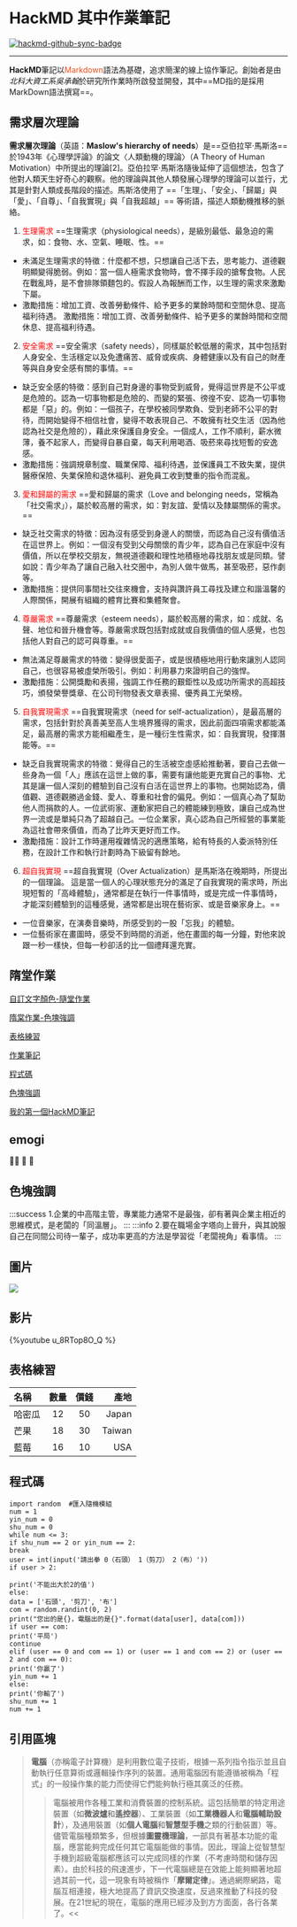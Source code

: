 # HackMD 其中作業筆記

[![hackmd-github-sync-badge](https://hackmd.io/Vko9cLeYQeCPBIr0ZHQWtA/badge)](https://hackmd.io/Vko9cLeYQeCPBIr0ZHQWtA)

---
**HackMD**筆記以<font color=EB4E19>Markdown</font>語法為基礎，追求簡潔的線上協作筆記。創始者是由*北科大資工系吳承翰*於研究所作業時所啟發並開發，其中==MD指的是採用MarkDown語法撰寫==。

## 需求層次理論
**需求層次理論**（英語：**Maslow's hierarchy of needs**）是==亞伯拉罕·馬斯洛==於1943年《心理學評論》的論文〈人類動機的理論〉（A Theory of Human Motivation）中所提出的理論[2]。亞伯拉罕·馬斯洛隨後延伸了這個想法，包含了他對人類天生好奇心的觀察。他的理論與其他人類發展心理學的理論可以並行，尤其是針對人類成長階段的描述。馬斯洛使用了 ==「生理」、「安全」、「歸屬」與「愛」、「自尊」、「自我實現」與「自我超越」== 等術語，描述人類動機推移的脈絡。
1. <font color=ff0000>生理需求</font>
==生理需求（physiological needs），是級別最低、最急迫的需求，如：食物、水、空氣、睡眠、性。==
* 未滿足生理需求的特徵：什麼都不想，只想讓自己活下去，思考能力、道德觀明顯變得脆弱。例如：當一個人極需求食物時，會不擇手段的搶奪食物。人民在戰亂時，是不會排隊領麵包的。假設人為報酬而工作，以生理的需求來激勵下屬。
* 激勵措施：增加工資、改善勞動條件、給予更多的業餘時間和空間休息、提高福利待遇。
激勵措施：增加工資、改善勞動條件、給予更多的業餘時間和空間休息、提高福利待遇。
2. <font color=ff0000>安全需求</font>
==安全需求（safety needs），同樣屬於較低層的需求，其中包括對人身安全、生活穩定以及免遭痛苦、威脅或疾病、身體健康以及有自己的財產等與自身安全感有關的事情。==
* 缺乏安全感的特徵：感到自己對身邊的事物受到威脅，覺得這世界是不公平或是危險的。認為一切事物都是危險的、而變的緊張、徬徨不安、認為一切事物都是「惡」的。例如：一個孩子，在學校被同學欺負、受到老師不公平的對待，而開始變得不相信社會，變得不敢表現自己、不敢擁有社交生活（因為他認為社交是危險的），藉此來保護自身安全。一個成人，工作不順利，薪水微薄，養不起家人，而變得自暴自棄，每天利用喝酒、吸菸來尋找短暫的安逸感。
* 激勵措施：強調規章制度、職業保障、福利待遇，並保護員工不致失業，提供醫療保險、失業保險和退休福利、避免員工收到雙重的指令而混亂。
3. <font color=ff0000>愛和歸屬的需求</font>
==愛和歸屬的需求（Love and belonging needs，常稱為「社交需求」），屬於較高層的需求，如：對友誼、愛情以及隸屬關係的需求。==
* 缺乏社交需求的特徵：因為沒有感受到身邊人的關懷，而認為自己沒有價值活在這世界上。例如：一個沒有受到父母關懷的青少年，認為自己在家庭中沒有價值，所以在學校交朋友，無視道德觀和理性地積極地尋找朋友或是同類。譬如說：青少年為了讓自己融入社交圈中，為別人做牛做馬，甚至吸菸，惡作劇等。
* 激勵措施：提供同事間社交往來機會，支持與讚許員工尋找及建立和諧溫馨的人際關係，開展有組織的體育比賽和集體聚會。
4. <font color=ff0000>尊嚴需求</font>
==尊嚴需求（esteem needs），屬於較高層的需求，如：成就、名聲、地位和晉升機會等。尊嚴需求既包括對成就或自我價值的個人感覺，也包括他人對自己的認可與尊重。==
*  無法滿足尊嚴需求的特徵：變得很愛面子，或是很積極地用行動來讓別人認同自己，也很容易被虛榮所吸引。例如：利用暴力來證明自己的強悍。
*  激勵措施：公開獎勵和表揚，強調工作任務的艱鉅性以及成功所需求的高超技巧，頒發榮譽獎章、在公司刊物發表文章表揚、優秀員工光榮榜。
5. <font color=ff0000>自我實現需求</font>
==自我實現需求（need for self-actualization），是最高層的需求，包括針對於真善美至高人生境界獲得的需求，因此前面四項需求都能滿足，最高層的需求方能相繼產生，是一種衍生性需求，如：自我實現，發揮潛能等。==
* 缺乏自我實現需求的特徵：覺得自己的生活被空虛感給推動著，要自己去做一些身為一個「人」應該在這世上做的事，需要有讓他能更充實自己的事物、尤其是讓一個人深刻的體驗到自己沒有白活在這世界上的事物。也開始認為，價值觀、道德觀勝過金錢、愛人、尊重和社會的偏見。例如：一個真心為了幫助他人而捐款的人。一位武術家、運動家把自己的體能練到極致，讓自己成為世界一流或是單純只為了超越自己。一位企業家，真心認為自己所經營的事業能為這社會帶來價值，而為了比昨天更好而工作。
* 激勵措施：設計工作時運用複雜情況的適應策略，給有特長的人委派特別任務，在設計工作和執行計劃時為下級留有餘地。
6. <font color=ff0000>超自我實現</font>
==超自我實現（Over Actualization）是馬斯洛在晚期時，所提出的一個理論。
這是當一個人的心理狀態充分的滿足了自我實現的需求時，所出現短暫的「高峰體驗」，通常都是在執行一件事情時，或是完成一件事情時，才能深刻體驗到的這種感覺，通常都是出現在藝術家、或是音樂家身上。==
* 一位音樂家，在演奏音樂時，所感受到的一股「忘我」的體驗。
* 一位藝術家在畫圖時，感受不到時間的消逝，他在畫圖的每一分鐘，對他來說跟一秒一樣快，但每一秒卻活的比一個禮拜還充實。
## 隋堂作業
 [自訂文字顏色-隨堂作業](https://hackmd.io/@shaingmin/Hkxdn8Fz5)   
 
 [隋棠作業-色塊強調](https://hackmd.io/@shaingmin/B1BcxVlf9)  
 
 [表格練習](https://hackmd.io/@shaingmin/ByrSfcfXc)  
 
 [作業筆記](https://hackmd.io/@shaingmin/SytYS0om5)  
 
 [程式碼](https://hackmd.io/@shaingmin/rJ4nAai79)  
 
 [色塊強調](https://hackmd.io/@shaingmin/SkDiLLYMc)  
 
 [我的第一個HackMD筆記](https://hackmd.io/@shaingmin/HJqBiiax5)  
 
 ## emogi
 :horse::horse: :tiger: :tiger:
 ## 色塊強調
 :::success
 1.企業的中高階主管，專業能力通常不是最強，卻有著與企業主相近的思維模式，是老闆的「同溫層」。
 :::
 :::info
 2.要在職場金字塔向上晉升，與其說服自己在同間公司待一輩子，成功率更高的方法是學習從「老闆視角」看事情。 
 :::
 
## 圖片
![](https://i.imgur.com/WtEXYGY.png)
## 影片
{%youtube u_8RTop8O_Q %}

## 表格練習
| 名稱 | 數量 |價錢| 產地 |
| :-------- | :--------: |:---:| --------: |
| 哈密瓜     | 12     | 50 |Japan       |
| 芒果       | 18     | 30 | Taiwan     |
| 藍莓       | 16     | 10 | USA     |
## 程式碼
 ```python=
import random  #匯入隨機模組
num = 1
yin_num = 0
shu_num = 0
while num <= 3:
if shu_num == 2 or yin_num == 2:
break
user = int(input('請出拳 0（石頭） 1（剪刀） 2（布）'))
if user > 2:
```
```javascript=10
print('不能出大於2的值')
else:
data = ['石頭', '剪刀', '布']
com = random.randint(0, 2)
print("您出的是{}，電腦出的是{}".format(data[user], data[com]))
if user == com:
print('平局')
continue
elif (user == 0 and com == 1) or (user == 1 and com == 2) or (user == 2 and com == 0):
print('你贏了')
yin_num += 1
else:
print('你輸了')
shu_num += 1
num += 1
```
 ## 引用區塊
> 
> **電腦**（亦稱電子計算機）是利用數位電子技術，根據一系列指令指示並且自動執行任意算術或邏輯操作序列的裝置。通用電腦因有能遵循被稱為「程式」的一般操作集的能力而使得它們能夠執行極其廣泛的任務。
>>電腦被用作各種工業和消費裝置的控制系統。這包括簡單的特定用途裝置（如**微波爐**和**遙控器**）、工業裝置（如**工業機器人**和**電腦輔助設計**），及通用裝置（如**個人電腦**和**智慧型手機**之類的行動裝置）等。儘管電腦種類繁多，但根據**圖靈機理論**，一部具有著基本功能的電腦，應當能夠完成任何其它電腦能做的事情。因此，理論上從智慧型手機到超級電腦都應該可以完成同樣的作業（不考慮時間和儲存因素）。由於科技的飛速進步，下一代電腦總是在效能上能夠顯著地超過其前一代，這一現象有時被稱作「**摩爾定律**」。通過網際網路，電腦互相連接，極大地提高了資訊交換速度，反過來推動了科技的發展。在21世紀的現在，電腦的應用已經涉及到方方面面，各行各業了。<<
>>
 
